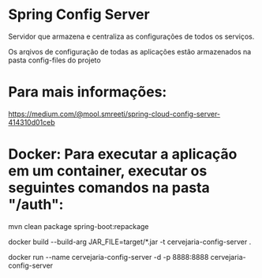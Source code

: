 # Spring Config Server

Servidor que armazena e centraliza as configurações de todos os serviços.

Os arqivos de configuração de todas as aplicações estão armazenados na pasta config-files do projeto

# Para mais informações:

https://medium.com/@mool.smreeti/spring-cloud-config-server-414310d01ceb

# Docker: Para executar a aplicação em um container, executar os seguintes comandos na pasta "/auth":

mvn clean package spring-boot:repackage

docker build --build-arg JAR_FILE=target/*.jar -t cervejaria-config-server .

docker run --name cervejaria-config-server -d -p 8888:8888 cervejaria-config-server
